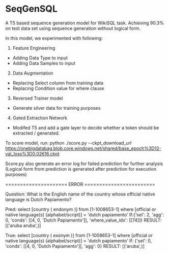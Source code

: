 # SeqGenSQL
A T5 based sequence generation model for WikiSQL task. Achieving 90.3% on test data set using sequence generation without logical form.

In this model, we experimented with following:

1. Feature Engineering 
- Adding Data Type to input
- Adding Data Samples to input

2. Data Augmentation
- Replacing Select column from training data
- Replacing Condition value for where clause

3. Reversed Trainer model
- Generate silver data for training purposes

4. Gated Extraction Network
- Modifed T5 and add a gate layer to decide whether a token should be extracted / generated. 


To score model, run:
python ./score.py --ckpt_download_url https://onebigdatabag.blob.core.windows.net/shared/base_epoch%3D12-val_loss%3D0.02616.ckpt

Score.py also generate an error log for failed prediction for further analysis (Logical form from prediction is generated after prediction for execution purposes)

===================== ERROR ========================

Question: What is the English name of the country whose official native language is Dutch Papiamento?

Pred: select [country ( endonym )] from [1-1008653-1] where [official or native language(s) (alphabet/script)] = 'dutch papiamento' lf:{'sel': 2, 'agg': 0, 'conds': [[4, 0, 'Dutch Papiamento']], 'where_value_idx': [[74]]} RESULT: [('aruba aruba',)] 

True: select [country ( exonym )] from [1-1008653-1] where [official or native language(s) (alphabet/script)] = 'dutch papiamento' lf: {'sel': 0, 'conds': [[4, 0, 'Dutch Papiamento']], 'agg': 0} RESULT: [('aruba',)] 


